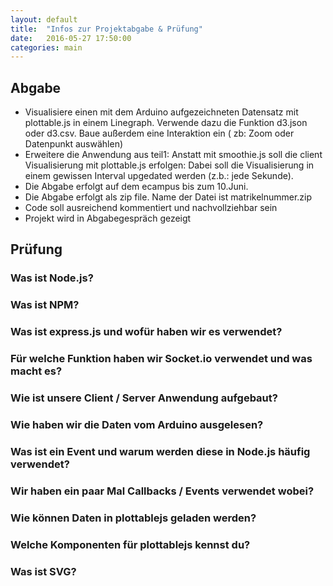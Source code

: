 ```yaml
---
layout: default
title:  "Infos zur Projektabgabe & Prüfung"
date:   2016-05-27 17:50:00
categories: main
---
```


## Abgabe

- Visualisiere einen mit dem Arduino aufgezeichneten Datensatz mit plottable.js in einem Linegraph. Verwende dazu die Funktion d3.json oder d3.csv. Baue außerdem eine Interaktion ein ( zb: Zoom oder Datenpunkt auswählen)
- Erweitere die Anwendung aus teil1: Anstatt mit smoothie.js soll die client Visualisierung mit plottable.js erfolgen: Dabei soll die Visualisierung in einem gewissen Interval upgedated werden (z.b.: jede Sekunde).
- Die Abgabe erfolgt auf dem ecampus bis zum 10.Juni.
- Die Abgabe erfolgt als zip file. Name der Datei ist matrikelnummer.zip
- Code soll ausreichend kommentiert und nachvollziehbar sein
- Projekt wird in Abgabegespräch gezeigt

## Prüfung

### Was ist Node.js?

### Was ist NPM?

### Was ist express.js und wofür haben wir es verwendet?

### Für welche Funktion haben wir Socket.io verwendet und was macht es?

### Wie ist unsere Client / Server Anwendung aufgebaut?

### Wie haben wir die Daten vom Arduino ausgelesen?

### Was ist ein Event und warum werden diese in Node.js häufig verwendet?

### Wir haben ein paar Mal Callbacks / Events verwendet wobei?

### Wie können Daten in plottablejs geladen werden?

### Welche Komponenten für plottablejs kennst du?

### Was ist SVG?

